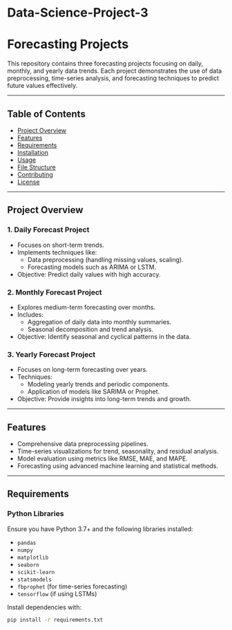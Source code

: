 # Data-Science-Project-3
# Forecasting Projects

This repository contains three forecasting projects focusing on daily, monthly, and yearly data trends. Each project demonstrates the use of data preprocessing, time-series analysis, and forecasting techniques to predict future values effectively.

---

## Table of Contents
- [Project Overview](#project-overview)
- [Features](#features)
- [Requirements](#requirements)
- [Installation](#installation)
- [Usage](#usage)
- [File Structure](#file-structure)
- [Contributing](#contributing)
- [License](#license)

---

## Project Overview

### 1. **Daily Forecast Project**
   - Focuses on short-term trends.
   - Implements techniques like:
     - Data preprocessing (handling missing values, scaling).
     - Forecasting models such as ARIMA or LSTM.
   - Objective: Predict daily values with high accuracy.

### 2. **Monthly Forecast Project**
   - Explores medium-term forecasting over months.
   - Includes:
     - Aggregation of daily data into monthly summaries.
     - Seasonal decomposition and trend analysis.
   - Objective: Identify seasonal and cyclical patterns in the data.

### 3. **Yearly Forecast Project**
   - Focuses on long-term forecasting over years.
   - Techniques:
     - Modeling yearly trends and periodic components.
     - Application of models like SARIMA or Prophet.
   - Objective: Provide insights into long-term trends and growth.

---

## Features
- Comprehensive data preprocessing pipelines.
- Time-series visualizations for trend, seasonality, and residual analysis.
- Model evaluation using metrics like RMSE, MAE, and MAPE.
- Forecasting using advanced machine learning and statistical methods.

---

## Requirements
### Python Libraries
Ensure you have Python 3.7+ and the following libraries installed:
- `pandas`
- `numpy`
- `matplotlib`
- `seaborn`
- `scikit-learn`
- `statsmodels`
- `fbprophet` (for time-series forecasting)
- `tensorflow` (if using LSTMs)

Install dependencies with:
```bash
pip install -r requirements.txt
